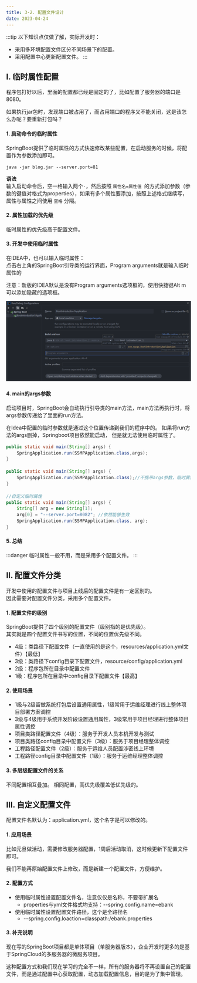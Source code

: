 ```yaml
---
title: 3-2. 配置文件设计
date: 2023-04-24
---
```

:::tip
以下知识点仅做了解，实际开发时：
- 采用多环境配置文件区分不同场景下的配置。 
- 采用配置中心更新配置文件。
:::


## Ⅰ. 临时属性配置

程序包打好以后，里面的配置都已经是固定的了，比如配置了服务器的端口是8080。

如果执行jar包时，发现端口被占用了，而占用端口的程序又不能关闭，这是该怎么办呢？要重新打包吗？

#### 1. 启动命令的临时属性
SpringBoot提供了临时属性的方式快速修改某些配置，在启动服务的时候，将配置作为参数添加即可。
```shell
java -jar blog.jar --server.port=81
```
**语法**  
输入启动命令后，空一格输入两个`-`，然后按照 `属性名=属性值 `的方式添加参数（参数的键值对格式为properties），如果有多个属性要添加，按照上述格式继续写，属性与属性之间使用 `空格` 分隔。

#### 2. 属性加载的优先级
临时属性的优先级高于配置文件。

#### 3. 开发中使用临时属性
在IDEA中，也可以输入临时属性：    
点击右上角的SpringBoot引导类的运行界面，Program arguments就是输入临时属性的

注意：新版的IDEA默认是没有Program arguments选项框的，使用快捷键Alt m 可以添加隐藏的选项框。

![3-2-1](/img/frame/springboot/3-2-1.png)

#### 4. main的args参数
启动项目时，SpringBoot会自动执行引导类的main方法，main方法再执行时，将args参数传递给了里面的run方法。

在Idea中配置的临时参数就是通过这个位置传递到我们的程序中的。
如果将run方法的args删掉，Springboot项目依然能启动， 但是就无法使用临时属性了。
```java
public static void main(String[] args) {
    SpringApplication.run(SSMPApplication.class,args);
}

public static void main(String[] args) {
    SpringApplication.run(SSMPApplication.class);//不携带args参数，临时属性失效
}

//自定义临时属性
public static void main(String[] args) {
    String[] arg = new String[1];
    arg[0] = "--server.port=8082"; //依然能够生效
    SpringApplication.run(SSMPApplication.class, arg);
}
```
#### 5. 总结
:::danger
临时属性一般不用，而是采用多个配置文件。
:::

## Ⅱ. 配置文件分类
开发中使用的配置文件与项目上线后的配置文件是有一定区别的。  
因此需要对配置文件分类，采用多个配置文件。

#### 1. 配置文件的级别
SpringBoot提供了四个级别的配置文件（级别指的是优先级）。    
其实就是四个配置文件书写的位置，不同的位置优先级不同。
- 4级：类路径下配置文件（一直使用的是这个，resources/application.yml文件）【最低】
- 3级：类路径下config目录下配置文件，resource/config/application.yml
- 2级：程序包所在目录中配置文件
- 1级：程序包所在目录中config目录下配置文件【最高】

#### 2. 使用场景
- 1级与2级留做系统打包后设置通用属性，1级常用于运维经理进行线上整体项目部署方案调控
- 3级与4级用于系统开发阶段设置通用属性，3级常用于项目经理进行整体项目属性调控
- 项目类路径配置文件（4级）：服务于开发人员本机开发与测试
- 项目类路径config目录中配置文件（3级）：服务于项目经理整体调控
- 工程路径配置文件（2级）：服务于运维人员配置涉密线上环境
- 工程路径config目录中配置文件（1级）：服务于运维经理整体调控

#### 3. 多层级配置文件的关系
不同配置相互叠加。
相同配置，高优先级覆盖低优先级的。

## Ⅲ. 自定义配置文件
配置文件名默认为：application.yml，这个名字是可以修改的。

#### 1. 应用场景
比如元旦做活动，需要修改服务器配置，1周后活动取消，这时候更新下配置文件即可。

我们不能再原始配置文件上修改，而是新建一个配置文件，方便维护。

#### 2. 配置方式
- 使用临时属性设置配置文件名，注意仅仅是名称，不要带扩展名
    - properties与yml文件格式均支持：--spring.config.name=ebank
- 使用临时属性设置配置文件路径，这个是全路径名
    - --spring.config.loaction=classpath:/ebank.properties

#### 3. 补充说明
现在写的SpringBoot项目都是单体项目（单服务器版本），企业开发时更多的是基于SpringCloud的多服务器的微服务项目。

这种配置方式和我们现在学习的完全不一样，所有的服务器将不再设置自己的配置文件，而是通过配置中心获取配置，动态加载配置信息，目的是为了集中管理。
